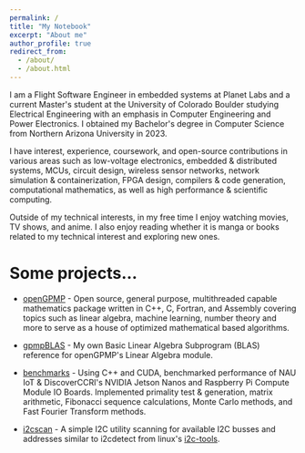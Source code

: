 ```yaml
---
permalink: /
title: "My Notebook"
excerpt: "About me"
author_profile: true
redirect_from: 
  - /about/
  - /about.html
---
```


I am a Flight Software Engineer in embedded systems at Planet Labs and a 
current Master's student at the University of Colorado Boulder studying 
Electrical Engineering with an emphasis in Computer Engineering
and Power Electronics. I obtained my Bachelor's degree in Computer Science from 
Northern Arizona University in 2023.

I have interest, experience, coursework, and open-source contributions in various areas
such as low-voltage electronics, embedded & distributed systems, MCUs, circuit design, 
wireless sensor networks, network simulation & containerization, FPGA design, compilers & 
code generation, computational mathematics, as well as high performance & scientific computing.

Outside of my technical interests, in my free time I enjoy watching movies, TV shows, and anime.
I also enjoy reading whether it is manga or books related to my technical interest and exploring
new ones.

# Some projects...
  * [openGPMP](https://github.com/akielaries/openGPMP) - Open source, general purpose,
  multithreaded capable mathematics package written in C++, C, Fortran, and Assembly
  covering topics such as linear algebra, machine learning, number theory and more to
  serve as a house of optimized mathematical based algorithms.

  * [gpmpBLAS](https://github.com/akielaries/gpmpBLAS) - My own Basic Linear Algebra
  Subprogram (BLAS) reference for openGPMP's Linear Algebra module.

  * [benchmarks](https://github.com/NAU-IoT/benchmarks) - Using C++ and CUDA, benchmarked
  performance of NAU IoT & DiscoverCCRI's NVIDIA Jetson Nanos and Raspberry Pi Compute
  Module IO Boards. Implemented primality test & generation, matrix arithmetic, Fibonacci
  sequence calculations, Monte Carlo methods, and Fast Fourier Transform methods.

  * [i2cscan](https://github.com/akielaries/i2cscan) - A simple I2C utility scanning for
  available I2C busses and addresses similar to i2cdetect from linux's
  [i2c-tools](https://git.kernel.org/pub/scm/utils/i2c-tools/i2c-tools.git/).
